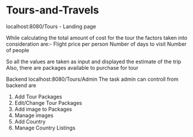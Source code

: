 # Tours-and-Travels

localhost:8080/Tours - Landing page

While calculating the total amount of cost for the tour the factors taken into consideration are:-
Flight price per person
Number of days to visit
Number of people

So all the values are taken as input and displayed the estimate of the trip
Also, there are packages available to purchase for tour

Backend
localhost:8080/Tours/Admin
The task admin can controll from backend are 
1. Add Tour Packages
2. Edit/Change Tour Packages
3. Add image to Packages
4. Manage images
5. Add Country
6. Manage Country Listings



